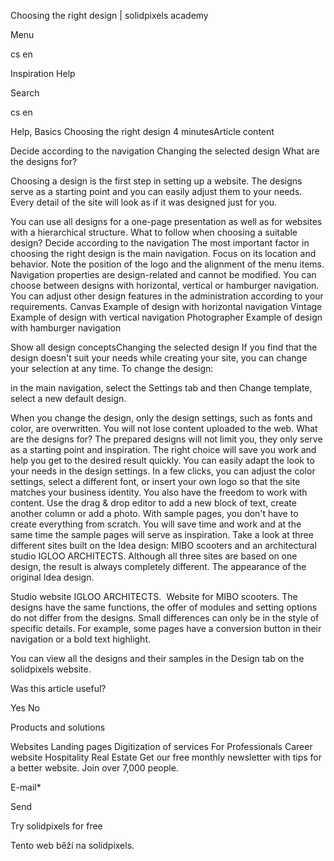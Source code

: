<p>Choosing the right design | solidpixels academy</p>
<p>Menu</p>
<p>cs en</p>
<p>Inspiration Help</p>
<p>Search</p>
<p>cs en</p>
<p>Help, Basics
Choosing the right design
4 minutesArticle content</p>
<p>Decide according to the navigation
Changing the selected design
What are the designs for?</p>
<p>Choosing a design is the first step in setting up a website. The designs serve as a starting point and you can easily adjust them to your needs. Every detail of the site will look as if it was designed just for you.</p>
<p>You can use all designs for a one-page presentation as well as for websites with a hierarchical structure. What to follow when choosing a suitable design?
Decide according to the navigation
The most important factor in choosing the right design is the main navigation. Focus on its location and behavior. Note the position of the logo and the alignment of the menu items. Navigation properties are design-related and cannot be modified.
You can choose between designs with horizontal, vertical or hamburger navigation. You can adjust other design features in the administration according to your requirements.
Canvas
Example of design with horizontal navigation
 Vintage
Example of design with vertical navigation
 Photographer
Example of design with hamburger navigation</p>
<p>Show all design conceptsChanging the selected design
If you find that the design doesn't suit your needs while creating your site, you can change your selection at any time.
To change the design:</p>
<p>in the main navigation, select the Settings tab and then Change template,
select a new default design.</p>
<p>When you change the design, only the design settings, such as fonts and color, are overwritten. You will not lose content uploaded to the web.
What are the designs for?
The prepared designs will not limit you, they only serve as a starting point and inspiration. The right choice will save you work and help you get to the desired result quickly.
You can easily adapt the look to your needs in the design settings. In a few clicks, you can adjust the color settings, select a different font, or insert your own logo so that the site matches your business identity.
You also have the freedom to work with content. Use the drag &amp; drop editor to add a new block of text, create another column or add a photo. With sample pages, you don't have to create everything from scratch. You will save time and work and at the same time the sample pages will serve as inspiration.
Take a look at three different sites built on the Idea design: MIBO scooters and an architectural studio IGLOO ARCHITECTS. Although all three sites are based on one design, the result is always completely different.
The appearance of the original Idea design. </p>
<p>Studio website IGLOO ARCHITECTS. 
 Website for MIBO scooters.
The designs have the same functions, the offer of modules and setting options do not differ from the designs. Small differences can only be in the style of specific details. For example, some pages have a conversion button in their navigation or a bold text highlight.</p>
<p>You can view all the designs and their samples in the Design tab on the solidpixels website.</p>
<p>Was this article useful?</p>
<p>Yes
No</p>
<p>Products and solutions</p>
<p>Websites
Landing pages
Digitization of services
For Professionals
 Career website
Hospitality
Real Estate
 Get our free monthly newsletter with tips for a better website. Join over 7,000 people.</p>
<p>E-mail*</p>
<p>Send</p>
<p>Try solidpixels for free</p>
<p>Tento web běží na solidpixels.</p>